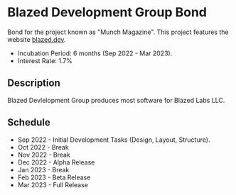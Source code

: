 # Blazed Development Group Bond
Bond for the project known as "Munch Magazine". This project features the website [blazed.dev](https://blazed.dev/).

- Incubation Period: 6 months (Sep 2022 - Mar 2023).
- Interest Rate: 1.7%

## Description
Blazed Devlelopment Group produces most software for Blazed Labs LLC.

## Schedule
* Sep 2022 - Initial Development Tasks (Design, Layout, Structure).
* Oct 2022 - Break
* Nov 2022 - Break
* Dec 2022 - Alpha Release
* Jan 2023 - Break
* Feb 2023 - Beta Release
* Mar 2023 - Full Release